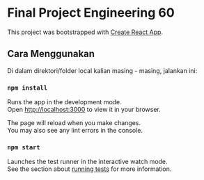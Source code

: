 # Final Project Engineering 60

This project was bootstrapped with [Create React App](https://github.com/facebook/create-react-app).

## Cara Menggunakan

Di dalam direktori/folder local kalian masing - masing, jalankan ini:

### `npm install`

Runs the app in the development mode.\
Open [http://localhost:3000](http://localhost:3000) to view it in your browser.

The page will reload when you make changes.\
You may also see any lint errors in the console.

### `npm start`

Launches the test runner in the interactive watch mode.\
See the section about [running tests](https://facebook.github.io/create-react-app/docs/running-tests) for more information.